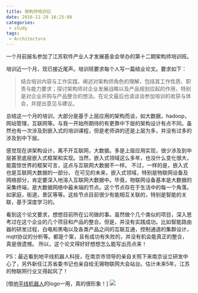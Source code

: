 ```yaml
---
title: 架构师培训记
date: 2016-11-28 16:25:09
categories:
 - study
tags:
 - Architecture
---
```


一个月前报名参加了江苏软件产业人才发展基金会举办的第十二期架构师培训班。
<!-- more -->

培训近一个月，现已接近尾声。培训班要求每个人写一篇结业论文。要求如下：
> 结合培训内容与工作实践，阐述对架构师角色的理解，包括其工作性质、职责与能力要求；探讨架构师对企业发展战略以及产品规划应起的作用，特别是对企业并购与产品整合的想法。在论文最后也请谈谈参加培训的收获与体会，并提出意见与建议。

总结这一个月的培训，大部分是基于上层应用的架构而谈，如大数据，hadoop，网站管理，互联网等。与我一开始所期待的有更靠中下层的架构设计有点不同。虽然也有一次涉及到嵌入式的培训课程，但是老师讲的还是上层为多，并没有过多的涉及到中下层。

感觉现在讲架构设计，离不开互联网，大数据。多是上层应用实现，很少涉及到中层甚至底层嵌入式框架和实现。当然，嵌入式领域这么多年，也没什么变化很大，能震惊世界的框架可言，这点与互联网大数据不一样。
不过，一样的是，嵌入式也是互联网大数据的一部分。
在可见的未来，嵌入式领域，特别是物联网设备及网络部分，肯定要深入地溶入互联网大数据中。毕竟，物联网设备基本是大数据的采集终端，是大数据网络中最末端的节点。这个节点存在于生活中的每一个角落。如家庭，街道，景区等等。这些节点目前很少有能相互关联的，特别是智能的关联，基于深度学习的。

看到这个论文要求，想想目前所在公司做的事。虽然做个几个类似的项目，深入思考过在这个企业的几个项目和产品的整合。但是，并没有实践成功。比如智能路由器的研发过程，白电和黑电以及各类产品之间的互联互通，控制通道的集群设计，mqtt协议的分析等。都是个案，且有成功有失败的，并没有机会能真正的整合，真是很遗憾。
所以，这个论文得好好想想怎么能写出亮点来！

PS：最近看到地平线机器人科技，在南京市领导的亲自关照下来南京设立研发中心了，另外新任江苏省委书记也亲自给无锡物联网大会站台。估计未来5年，江苏的物联网行业又得起风了！

[借[地平线机器人](http://www.horizon-robotics.com/)的logo一用，真的很形象！]
![](http://ww4.sinaimg.cn/large/772d7a33gw1fa7x5czqzrj215o15odi7.jpg)
